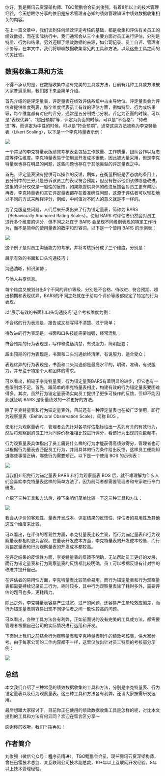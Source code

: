 你好，我是腾讯云资深架构师、TGO鲲鹏会会员刘俊强，有着8年以上的技术管理经验，今天想跟你分享的依旧是技术管理者必知的绩效管理知识中绩效数据收集相关的内容。

在上一篇文章中，我们谈到任何绩效评定考核的基础，都是收集和评估有关员工的绩效数据，而在实际执行中，我们通常会从三个主要方面对员工进行评估，分别是特质、行为和结果。另外还聊了绩效数据的来源，如公司记录、员工自评、管理者评价等，在本文中，我们将聊聊数据收集常见的工具和方法，以及这些工具之间的优劣比较。

## 数据收集工具和方法

不得不承认的是，在数据收集中没有完美的工具或方法，目前有几种工具或方法被大家普遍采用，我们接下来会简单介绍。

首先介绍的是评定量表，评定量表在绩效评估系统中占主导地位。评定量表会为评估者提供维度列表，每个维度代表员工有效的评估方面，例如特质、行为或结果等，每个维度都有对应的评分，通常是五分制或七分制。评定为正面的时候，可以是“表现优异”、“超出预期”等，评定为负面的时候，可以是“不合格”、“待改进”等，而评定为中性的时候，可以是“符合预期”。通常这类方法被称为李克特量表（Likert Scaling），以下是一个李克特量表示例：

![](https://static001.geekbang.org/resource/image/ce/6a/cefe44a8d94862ea9f38a0cfcd0dfe6a.png?wh=1061*445)

一个常见的李克特量表版绩效考核表会包括工作数量、工作质量、团队合作以及态度等评估维度。李克特量表易于使用且开发成本很低，因此被大量采用，但是李克特量表也存在明显的问题，这些问题也存在于其他类型的评定量表之中。

首先，评定量表没有提供可以操作的反馈，例如，在衡量积极是否态度的条目上，五分制中的三分只是告诉该员工的表现符合预期，但没有告诉他们该做哪些改进。这里的评分仅仅是一般性的反馈，如果能提供具体的改进反馈会对员工更有帮助。再者，李克特量表和其它评定量表都存在着准确性问题，这源于评估者可以轻松地以不同的方式来解释评分，例如，中间值对不同人的意义就是不一样的。

为了克服这些问题，人们后来开发出来了行为锚定量表，简称为 BARS（Behaviorally Anchored Rating Scales）。使用 BARS 时评估者仍然会对员工进行多个维度的评分，但不同之处在于 BARS 会呈现不同级别表现的特定工作行为，而不是简单的使用量表的数字和形容词。以下是一个使用 BARS 的示例表：

![](https://static001.geekbang.org/resource/image/4d/16/4dba1d9987d4ff543548b8b7e8b64c16.png?wh=1156*623)

这个例子是对员工沟通能力的考核，并将考核拆分成了三个维度，分别是：

展示有效的书面和口头沟通技巧；

沟通清晰，知识渊博；

与他人共享信息。

每个维度又被划分出5个不同的评价等级，分别是不合格、待改进、符合预期、超出预期和表现优异，BARS的不同之处就在于给每个评价等级都规定了特定的行为表现。

以“展示有效的书面和口头沟通技巧”这个考核维度为例：

不合格的行为表现是，报告或文档写得不清楚、过于简单；

待改进的行为表现是，书面和口头技能需要加强，经常混乱；

符合预期的行为表现是，写作和说话清楚，有说服力，简明扼要；

超出预期的行为表现是，书面和口头沟通始终清晰，有说服力，适合受众；

表现优异的行为表现是，书面和口头沟通都是最高水平的，明确，准确，有说服力，并专注于特定个人和团体的需求。

可以看出，相较于李克特量表，行为锚定量表BARS有着明显的进步，但它也有一些限制或不足。首先，跟简单的李克特量表相比，构建有效的行为锚定量表要困难得多。其次，虽然行为锚定量表确实向员工提供了更多可操作的反馈，但却不能因此就证明 BARS 是衡量绩效的一种更好的方法。

除了李克特量表和行为锚定量表外，目前还有一种评定量表也在被广泛使用，即行为观察量表（Behavioral Observation Scale），简称 BOS 。

使用行为观察量表时，管理者会先针对各项评估指标给出一系列有关的有效行为，然后将观察到的员工行为同评价标准相比较进行评分，看该行为出现的次数频率。

行为观察量表具体指出了员工需要什么样的行为才能获得高绩效得分，管理者也可以根据行为量表去匹配员工行为，并用具体的行为条件给出反馈，这样员工便能知道哪些事情正确，哪些行为需要矫正。以下是一个使用 BOS 的示例表：

![](https://static001.geekbang.org/resource/image/8e/73/8e24294e3fa3d377cf10d71daada1c73.png?wh=1061*581)

当我们介绍完行为锚定量表 BARS 和行为观察量表 BOS 后，就不难理解为什么人们会喜欢李克特量表这样的简单方法了，因为前两者都需要管理者和专家进行专门研发。

介绍了三种工具和方法后，接下来咱们简单比较一下这三种工具和方法：

![](https://static001.geekbang.org/resource/image/34/d8/34adb7571b7b286f7bc0939b387c6ed8.png?wh=800*434)

我会从评价的客观性、量表开发成本、评定结果的反馈性、评估者的易用性及其他这五个维度来比较。

可以看出，在评价的客观性方面，李克特量表比较主观，而行为锚定量表和行为观察量表都相对更为客观。在量表开发成本方面，李克特量表的开发成本较低，而行为锚定量表和行为观察量表的开发成本都较高。

在评定结果的反馈性方面，李克特量表的反馈不明确，无法帮助员工更好的发展，而行为锚定量表和行为观察量表的反馈都比较明确，员工可以根据反馈有针对性的改进并提升自己。

在评估者的易用性方面，李克特量表比较简单易用，而行为锚定量表和行为观察量表都需要持续记录员工行为，耗时较多，其中行为观察量表除了耗时多外，需要评估的题目也多，更耗精力。

除此之外，李克特量表容易产生过宽、过严的问题，还容易产生晕轮效应偏差，而行为锚定量表则容易出现不同评估者之间一致性较高的问题。

可以看出，各种工具方法各有利弊，正如前面说的没有完美的工具或方法，都需要管理者根据自己公司的实际情况进行选用和开发。

下面附上我们之前结合行为观察量表和李克特量表制作的绩效考核表，供大家参考。由于每家公司的工作内容都不一样，这里仅放出针对员工特质的考核部分示例：

![](https://static001.geekbang.org/resource/image/c6/47/c6424220e0201e9b1b53dcd85fe83747.png?wh=1134*671)

## 总结

本文我们介绍了三种常见的绩效数据收集的工具和方法，分别是李克特量表、行为锚定量表以及行为观察量表，这三种工具和方法各有利弊，还请大家按需研发选用。

最后想跟大家探讨下，目前你正在使用的绩效数据收集工具是怎样的呢，对比本文提到的工具和方法有何异同？欢迎在留言区分享～

感谢你的收听，我们下期再见！

## 作者简介

刘俊强（微信公众号：程序员精进），TGO鲲鹏会会员，现任腾讯云资深架构师，曾任迅雷技术总监、某互联网公司技术副总裁，10+年以上互联网开发经验，8年以上技术管理经验。